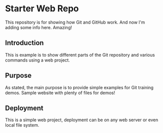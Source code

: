 # Starter Web Repo

This repository is for showing how Git and GitHub work. And now I'm adding some info here. Amazing!

## Introduction

This is example is to show different parts of the Git repository and various commands using a web project.

## Purpose

As stated, the main purpose is to provide simple examples for Git training demos.
Sample website with plenty of files for demos!

## Deployment

This is a simple web project, deployment can be on any web server or even local file system.